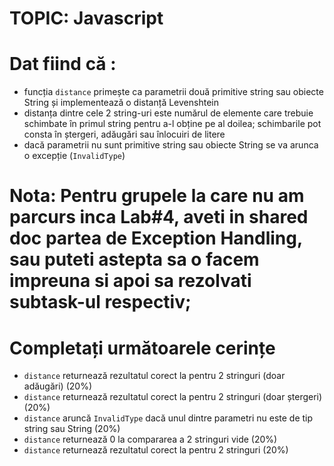 # TOPIC: Javascript

# Dat fiind că :

- funcția `distance` primește ca parametrii două primitive string sau obiecte String și implementează o distanță Levenshtein
- distanța dintre cele 2 string-uri este numărul de elemente care trebuie schimbate în primul string pentru a-l obține pe al doilea; schimbarile pot consta în ștergeri, adăugări sau înlocuiri de litere
- dacă parametrii nu sunt primitive string sau obiecte String se va arunca o excepție (`InvalidType`)

# Nota: Pentru grupele la care nu am parcurs inca Lab#4, aveti in shared doc partea de Exception Handling, sau puteti astepta sa o facem impreuna si apoi sa rezolvati subtask-ul respectiv;

# Completați următoarele cerințe

- `distance` returnează rezultatul corect la pentru 2 stringuri (doar adăugări) (20%)
- `distance` returnează rezultatul corect la pentru 2 stringuri (doar ștergeri) (20%)
- `distance` aruncă `InvalidType` dacă unul dintre parametri nu este de tip string sau String (20%)
- `distance` returnează 0 la compararea a 2 stringuri vide (20%)
- `distance` returnează rezultatul corect la pentru 2 stringuri (20%)

